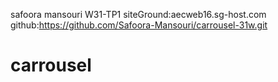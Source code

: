 safoora mansouri
W31-TP1
siteGround:aecweb16.sg-host.com
github:https://github.com/Safoora-Mansouri/carrousel-31w.git
# carrousel